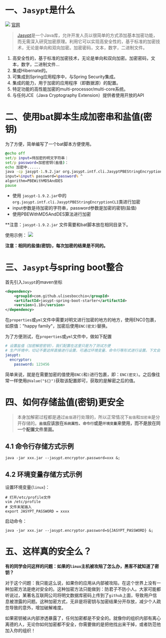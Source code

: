 # 一、`Jasypt`是什么

![](https://cdn.jsdelivr.net/gh/krislinzhao/IMGcloud/img/20200421145055.png)
[官网](http://www.jasypt.org/)

> [Jasypt](http://jasypt.org/)是一个Java库，允许开发人员以很简单的方式添加基本加密功能，而无需深入研究加密原理。利用它可以实现高安全性的，基于标准的加密技术，无论是单向和双向加密。加密密码，文本，数字，二进制文件。

1. 高安全性的，基于标准的加密技术，无论是单向和双向加密。加密密码，文本，数字，二进制文件…
2. 集成Hibernate的。
3. 可集成到Spring应用程序中，与Spring Security集成。
4. 集成的能力，用于加密的应用程序（即数据源）的配置。
5. 特定功能的高性能加密的multi-processor/multi-core系统。
6. 与任何JCE（Java Cryptography Extension）提供者使用开放的API

# 二、使用bat脚本生成加密串和盐值(密钥)

为了方便，简单编写了一个bat脚本方便使用。

```bat
@echo off
set/p input=待加密的明文字符串：
set/p password=加密密钥(盐值)：
echo 加密中......
java -cp jasypt-1.9.2.jar org.jasypt.intf.cli.JasyptPBEStringEncryptionCLI  ^
input=%input% password=%password% ^
algorithm=PBEWithMD5AndDES
pause
```

- 使用 `jasypt-1.9.2.jar`中的`org.jasypt.intf.cli.JasyptPBEStringEncryptionCLI`类进行加密
- input参数是待加密的字符串，password参数是加密的密钥(盐值)
- 使用PBEWithMD5AndDES算法进行加密

**注意：`jasypt-1.9.2.jar` 文件需要和bat脚本放在相同目录下。

使用示例：
![](https://cdn.jsdelivr.net/gh/krislinzhao/IMGcloud/img/20200421145514.png)

**注意：相同的盐值(密钥)，每次加密的结果是不同的。**

# 三、`Jasypt`与spring boot整合

首先引入`Jasypt`的maven坐标

```xml
<dependency>
    <groupId>com.github.ulisesbocchio</groupId>
    <artifactId>jasypt-spring-boot-starter</artifactId>
    <version>1.18</version>
</dependency>
```

在`properties`或`yml`文件中需要对明文进行加密的地方的地方，使用ENC()包裹，如原值："happy family"，加密后使用`ENC(密文)`替换。

为了方便测试，在`properties`或`yml`文件中，做如下配置

```yaml
# 设置盐值（加密解密密钥），我们配置在这里只是为了测试方便
# 生产环境中，切记不要这样直接进行设置，可通过环境变量、命令行等形式进行设置。下文会讲
jasypt:
  encryptor:
    password: 123456
```

简单来说，就是在需要加密的值使用`ENC(`和`)`进行包裹，即：`ENC(密文)`。之后像往常一样使用`@Value("${}")`获取该配置即可，获取的是解密之后的值。

# 四、如何存储盐值(密钥)更安全

> 本身加解密过程都是通过`盐值`进行处理的，所以正常情况下`盐值`和`加密串`是分开存储的。**`盐值`应该放在`系统属性`、`命令行`或是`环境变量`来使用，而不是放在同一个配置文件里面。**

## 4.1 命令行存储方式示例

```
java -jar xxx.jar --jasypt.encryptor.password=xxx &;
```

## 4.2 环境变量存储方式示例

设置环境变量(`linux`)：

```
# 打开/etc/profile文件
vim /etc/profile
# 文件末尾插入
export JASYPT_PASSWORD = xxxx
```

启动命令：

```
java -jar xxx.jar --jasypt.encryptor.password=${JASYPT_PASSWORD} &;
```

# 五、这样真的安全么？

**有的同学会问这样的问题：如果的`linux`主机被攻陷了怎么办，黑客不就知道了密钥？**

对于这个问题：我只能这么说，如果你的应用从内部被攻陷，在这个世界上没有一种加密方法是绝对安全的。这种加密方法只能做到：防君子不防小人。大家可能都听说过，某著名互联网公司将明文数据库密码上传到了`github`上面，导致用户信息被泄露的问题。这种加密方式，无非是将密钥与加密结果分开存放，减少个人疏忽导致的意外，增加破解难度。

如果密钥被从内部渗透暴露了，任何加密都是不安全的。就像你的组织内部有离心离德的人，无论你如何加密都不安全，你需要做的是把他找出来干掉，或者防范他加入你的组织！